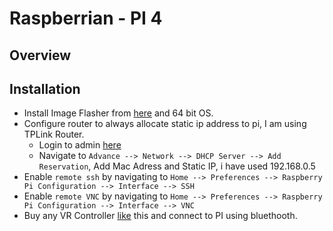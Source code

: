 # Raspberrian - PI 4

## Overview

## Installation
- Install Image Flasher from [here](https://www.raspberrypi.com/software/) and 64 bit OS.
- Configure router to always allocate static ip address to pi, I am using TPLink Router. 
  - Login to admin [here](http://192.168.0.1)
  - Navigate to `Advance --> Network --> DHCP Server --> Add Reservation`, Add Mac Adress and Static IP, i have used 192.168.0.5
- Enable `remote ssh` by navigating to `Home --> Preferences --> Raspberry Pi Configuration --> Interface --> SSH`
- Enable `remote VNC` by navigating to `Home --> Preferences --> Raspberry Pi Configuration --> Interface --> VNC`
- Buy any VR Controller [like](https://www.flipkart.com/umido-vr-controller/p/itmekhutjeapruqp) this and connect to PI using bluethooth.
